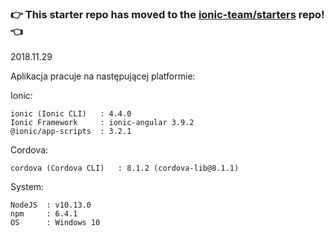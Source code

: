 ### :point_right: This starter repo has moved to the [ionic-team/starters](https://github.com/ionic-team/starters/tree/master/ionic-angular/official/blank) repo! :point_left:


2018.11.29

Aplikacja pracuje na następującej platformie:

Ionic:

    ionic (Ionic CLI)   : 4.4.0
    Ionic Framework     : ionic-angular 3.9.2
    @ionic/app-scripts  : 3.2.1

Cordova:

    cordova (Cordova CLI)   : 8.1.2 (cordova-lib@8.1.1)

System:

    NodeJS  : v10.13.0
    npm     : 6.4.1
    OS      : Windows 10